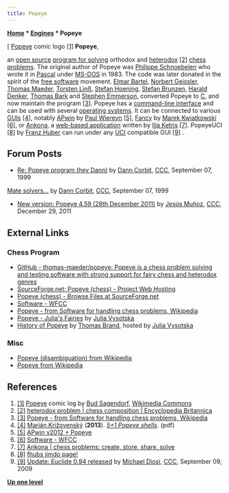 ```yaml
---
title: Popeye
---
```

**[Home](Home "Home") \* [Engines](Engines "Engines") \* Popeye**



[ [Popeye](https://en.wikipedia.org/wiki/Popeye) comic logo <a id="cite-note-1" href="#cite-ref-1">[1]</a>
**Popeye**,  

an [open source](Category:Open_Source "Category:Open Source") [program for solving](Category:Problem "Category:Problem") orthodox and [heterodox](https://en.wikipedia.org/wiki/Heterodoxy) <a id="cite-note-2" href="#cite-ref-2">[2]</a> [chess problems](Chess_Problems,_Compositions_and_Studies "Chess Problems, Compositions and Studies"). The original author of Popeye was [Philippe Schnoebelen](index.php?title=Philippe_Schnoebelen&action=edit&redlink=1 "Philippe Schnoebelen (page does not exist)") who wrote it in [Pascal](Pascal "Pascal") under [MS-DOS](MS-DOS "MS-DOS") in 1983. The code was later donated in the spirit of the [free software](https://en.wikipedia.org/wiki/Free_software) movement. [Elmar Bartel](index.php?title=Elmar_Bartel&action=edit&redlink=1 "Elmar Bartel (page does not exist)"), [Norbert Geissler](index.php?title=Norbert_Geissler&action=edit&redlink=1 "Norbert Geissler (page does not exist)"), [Thomas Maeder](index.php?title=Thomas_Maeder&action=edit&redlink=1 "Thomas Maeder (page does not exist)"), [Torsten Linß](Torsten_Lin%C3%9F "Torsten Linß"), [Stefan Hoening](index.php?title=Stefan_Hoening&action=edit&redlink=1 "Stefan Hoening (page does not exist)"), [Stefan Brunzen](index.php?title=Stefan_Brunzen&action=edit&redlink=1 "Stefan Brunzen (page does not exist)"), [Harald Denker](index.php?title=Harald_Denker&action=edit&redlink=1 "Harald Denker (page does not exist)"), [Thomas Bark](index.php?title=Thomas_Bark&action=edit&redlink=1 "Thomas Bark (page does not exist)") and [Stephen Emmerson](index.php?title=Stephen_Emmerson&action=edit&redlink=1 "Stephen Emmerson (page does not exist)"), converted Popeye to [C](C "C"), and now maintain the program <a id="cite-note-3" href="#cite-ref-3">[3]</a>. Popeye has a [command-line interface](CLI "CLI") and can be used with several [operating systems](Software#OS "Software"). It can be connected to various [GUIs](GUI "GUI") <a id="cite-note-4" href="#cite-ref-4">[4]</a>, notably [APwin](APwin "APwin") by [Paul Wiereyn](Paul_Wiereyn "Paul Wiereyn") <a id="cite-note-5" href="#cite-ref-5">[5]</a>, [Fancy](index.php?title=Fancy&action=edit&redlink=1 "Fancy (page does not exist)") by [Marek Kwiatkowski](index.php?title=Marek_Kwiatkowski&action=edit&redlink=1 "Marek Kwiatkowski (page does not exist)") <a id="cite-note-6" href="#cite-ref-6">[6]</a>, or [Ankona](index.php?title=Ankona&action=edit&redlink=1 "Ankona (page does not exist)"), a [web-based application](https://en.wikipedia.org/wiki/Web_application) written by [Ilja Ketris](index.php?title=Ilja_Ketris&action=edit&redlink=1 "Ilja Ketris (page does not exist)") <a id="cite-note-7" href="#cite-ref-7">[7]</a>. PopeyeUCI <a id="cite-note-8" href="#cite-ref-8">[8]</a> by [Franz Huber](index.php?title=Franz_Huber&action=edit&redlink=1 "Franz Huber (page does not exist)") can run under any [UCI](UCI "UCI") compatible GUI <a id="cite-note-9" href="#cite-ref-9">[9]</a> . 



## Forum Posts


* [Re: Popeye program (hey Dann)](https://www.stmintz.com/ccc/index.php?id=67782) by [Dann Corbit](Dann_Corbit "Dann Corbit"), [CCC](CCC "CCC"), September 07, 1999


 [Mate solvers...](https://www.stmintz.com/ccc/index.php?id=67784) by [Dann Corbit](Dann_Corbit "Dann Corbit"), [CCC](CCC "CCC"), September 07, 1999
* [New version: Popeye 4.59 (28th December 2011)](http://www.talkchess.com/forum/viewtopic.php?t=41660) by [Jesús Muñoz](index.php?title=Jes%C3%BAs_Mu%C3%B1oz&action=edit&redlink=1 "Jesús Muñoz (page does not exist)"), [CCC](CCC "CCC"), December 29, 2011


## External Links


### Chess Program


* [GitHub - thomas-maeder/popeye: Popeye is a chess problem solving and testing software with strong support for fairy chess and heterodox genres](https://github.com/thomas-maeder/popeye)
* [SourceForge.net: Popeye (chess) - Project Web Hosting](http://popeye-chess.sourceforge.net/)
* [Popeye (chess) - Browse Files at SourceForge.net](http://sourceforge.net/projects/popeye-chess/files/)
* [Software - WFCC](http://www.wfcc.ch/software/)
* [Popeye - from Software for handling chess problems, Wikipedia](https://en.wikipedia.org/wiki/Software_for_handling_chess_problems#Popeye)
* [Popeye - Julia's Fairies](http://juliasfairies.com/software/popeye/) by [Julia Vysotska](https://plus.google.com/108188775028459511603/about)
* [History of Popeye](http://juliasfairies.com/software/popeye/history-of-popeye/) by [Thomas Brand](http://www.thbrand.de/), hosted by [Julia Vysotska](https://plus.google.com/108188775028459511603/about)


### Misc


* [Popeye (disambiguation) from Wikipedia](https://en.wikipedia.org/wiki/Popeye_%28disambiguation%29)
* [Popeye from Wikipedia](https://en.wikipedia.org/wiki/Popeye)


## References


1. <a id="cite-ref-1" href="#cite-note-1">[1]</a> [Popeye](https://en.wikipedia.org/wiki/Popeye) comic log by [Bud Sagendorf](https://en.wikipedia.org/wiki/Bud_Sagendorf), [Wikimedia Commons](https://en.wikipedia.org/wiki/Wikimedia_Commons)
2. <a id="cite-ref-2" href="#cite-note-2">[2]</a> [heterodox problem | chess composition | Encyclopedia Britannica](http://www.britannica.com/EBchecked/topic/264261/heterodox-problem)
3. <a id="cite-ref-3" href="#cite-note-3">[3]</a> [Popeye - from Software for handling chess problems, Wikipedia](https://en.wikipedia.org/wiki/Software_for_handling_chess_problems#Popeye)
4. <a id="cite-ref-4" href="#cite-note-4">[4]</a> [Marián Križovenský](https://soks.sk/author/superadminsoks/) (**2013**). *[5+1 Popeye shells](http://www.jurajlorinc.com/chess/5_1_Popeye_shells.pdf)*. (pdf)
5. <a id="cite-ref-5" href="#cite-note-5">[5]</a> [APwin v2012 + Popeye](http://alybadix.bl.ee/apwin.htm)
6. <a id="cite-ref-6" href="#cite-note-6">[6]</a> [Software - WFCC](http://www.wfcc.ch/software/)
7. <a id="cite-ref-7" href="#cite-note-7">[7]</a> [Ankona | chess problems: create, store, share, solve](http://www.ankona.ch/)
8. <a id="cite-ref-8" href="#cite-note-8">[8]</a> [fhubs jimdo page!](http://fhub.jimdo.com/)
9. <a id="cite-ref-9" href="#cite-note-9">[9]</a> [Update: Euclide 0.94 released](http://www.talkchess.com/forum/viewtopic.php?t=29702) by [Michael Diosi](index.php?title=Michael_Diosi&action=edit&redlink=1 "Michael Diosi (page does not exist)"), [CCC](CCC "CCC"), September 09, 2009

**[Up one level](Engines "Engines")**







 

